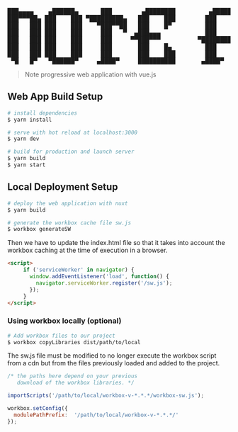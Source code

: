 <pre>
███▄▄▄▄    ▄██████▄      ███        ▄████████         ▄███████▄  ▄█     █▄     ▄████████
███▀▀▀██▄ ███    ███ ▀█████████▄   ███    ███        ███    ███ ███     ███   ███    ███
███   ███ ███    ███    ▀███▀▀██   ███    █▀         ███    ███ ███     ███   ███    ███
███   ███ ███    ███     ███   ▀  ▄███▄▄▄            ███    ███ ███     ███   ███    ███
███   ███ ███    ███     ███     ▀▀███▀▀▀          ▀█████████▀  ███     ███ ▀███████████
███   ███ ███    ███     ███       ███    █▄         ███        ███     ███   ███    ███
███   ███ ███    ███     ███       ███    ███        ███        ███ ▄█▄ ███   ███    ███
 ▀█   █▀   ▀██████▀     ▄████▀     ██████████       ▄████▀       ▀███▀███▀    ███    █▀
</pre>

> Note progressive web application with vue.js

## Web App Build Setup

``` bash
# install dependencies
$ yarn install

# serve with hot reload at localhost:3000
$ yarn dev

# build for production and launch server
$ yarn build
$ yarn start
```

 ## Local Deployment Setup
``` bash
# deploy the web application with nuxt
$ yarn build

# generate the workbox cache file sw.js
$ workbox generateSW
```

Then we have to update the index.html file so that it takes into account the workbox caching at the time of execution in a browser.

``` html
<script>
     if ('serviceWorker' in navigator) {
       window.addEventListener('load', function() {
         navigator.serviceWorker.register('/sw.js');
       });
     }
</script>
```
### Using workbox locally (optional)
``` bash
# Add workbox files to our project
$ workbox copyLibraries dist/path/to/local
```

The sw.js file must be modified to no longer execute the workbox script from a cdn but from the files previously loaded and added to the project.

``` js
/* the paths here depend on your previous
   download of the workbox libraries. */

importScripts('/path/to/local/workbox-v-*.*.*/workbox-sw.js');

workbox.setConfig({
  modulePathPrefix:  '/path/to/local/workbox-v-*.*.*/'
});
```

